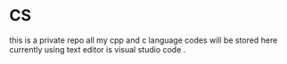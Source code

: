 # CS
this is a private repo
all my cpp and c language codes will be stored here
currently using text editor is visual studio code .
